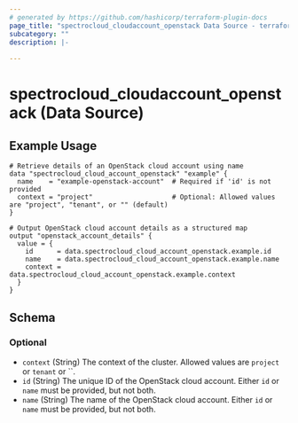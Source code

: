 ```yaml
---
# generated by https://github.com/hashicorp/terraform-plugin-docs
page_title: "spectrocloud_cloudaccount_openstack Data Source - terraform-provider-spectrocloud"
subcategory: ""
description: |-
  
---
```


# spectrocloud_cloudaccount_openstack (Data Source)

## Example Usage

```hcl
# Retrieve details of an OpenStack cloud account using name
data "spectrocloud_cloud_account_openstack" "example" {
  name    = "example-openstack-account"  # Required if 'id' is not provided
  context = "project"                    # Optional: Allowed values are "project", "tenant", or "" (default)
}

# Output OpenStack cloud account details as a structured map
output "openstack_account_details" {
  value = {
    id      = data.spectrocloud_cloud_account_openstack.example.id
    name    = data.spectrocloud_cloud_account_openstack.example.name
    context = data.spectrocloud_cloud_account_openstack.example.context
  }
}
```

<!-- schema generated by tfplugindocs -->
## Schema

### Optional

- `context` (String) The context of the cluster. Allowed values are `project` or `tenant` or ``.
- `id` (String) The unique ID of the OpenStack cloud account. Either `id` or `name` must be provided, but not both.
- `name` (String) The name of the OpenStack cloud account. Either `id` or `name` must be provided, but not both.
